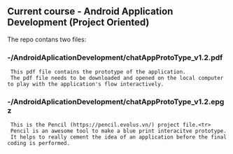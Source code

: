 ## Current course - Android Application Development (Project Oriented)

The repo contans two files:
  ### -/AndroidAplicationDevelopment/chatAppProtoType_v1.2.pdf
     This pdf file contains the prototype of the application.  
     The pdf file needs to be downloaded and opened on the local computer to play with the application's flow interactively.
     
  ### -/AndroidAplicationDevelopment/chatAppProtoType_v1.2.epgz
     This is the Pencil (https://pencil.evolus.vn/) project file.<tr>
     Pencil is an awesome tool to make a blue print interacitve prototype. 
     It helps to really cement the idea of an application before the final coding is performed.
     
